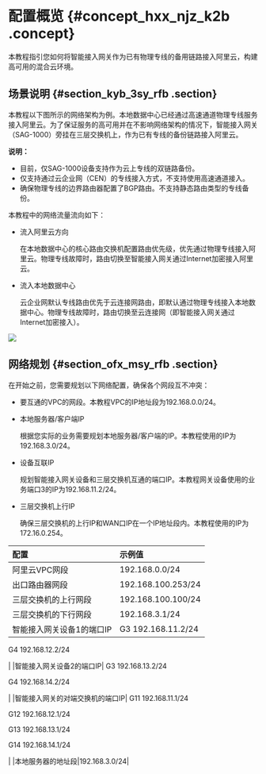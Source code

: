 # 配置概览 {#concept_hxx_njz_k2b .concept}

本教程指引您如何将智能接入网关作为已有物理专线的备用链路接入阿里云，构建高可用的混合云环境。

## 场景说明 {#section_kyb_3sy_rfb .section}

本教程以下图所示的网络架构为例。本地数据中心已经通过高速通道物理专线服务接入阿里云。为了保证服务的高可用并在不影响网络架构的情况下，智能接入网关（SAG-1000）旁挂在三层交换机上，作为已有专线的备份链路接入阿里云。

**说明：** 

-   目前，仅SAG-1000设备支持作为云上专线的双链路备份。
-   仅支持通过云企业网（CEN）的专线接入方式，不支持使用高速通道接入。
-   确保物理专线的边界路由器配置了BGP路由。不支持静态路由类型的专线备份。

本教程中的网络流量流向如下：

-   流入阿里云方向

    在本地数据中心的核心路由交换机配置路由优先级，优先通过物理专线接入阿里云。物理专线故障时，路由切换至智能接入网关通过Internet加密接入阿里云。

-   流入本地数据中心

    云企业网默认专线路由优先于云连接网路由，即默认通过物理专线接入本地数据中心。物理专线故障时，路由切换至云连接网（即智能接入网关通过Internet加密接入）。


![](http://static-aliyun-doc.oss-cn-hangzhou.aliyuncs.com/assets/img/41687/156498946521633_zh-CN.png)

## 网络规划 {#section_ofx_msy_rfb .section}

在开始之前，您需要规划以下网络配置，确保各个网段互不冲突：

-   要互通的VPC的网段。本教程VPC的IP地址段为192.168.0.0/24。
-   本地服务器/客户端IP

    根据您实际的业务需要规划本地服务器/客户端的IP。本教程使用的IP为192.168.3.0/24。

-   设备互联IP

    规划智能接入网关设备和三层交换机互通的端口IP。本教程网关设备使用的业务端口3的IP为192.168.11.2/24。

-   三层交换机上行IP

    确保三层交换机的上行IP和WAN口IP在一个IP地址段内。本教程使用的IP为172.16.0.254。


|配置|示例值|
|:-|:--|
|阿里云VPC网段|192.168.0.0/24|
|出口路由器网段|192.168.100.253/24|
|三层交换机的上行网段|192.168.100.100/24|
|三层交换机的下行网段|192.168.3.1/24|
|智能接入网关设备1的端口IP| G3 192.168.11.2/24

 G4 192.168.12.2/24

 |
|智能接入网关设备2的端口IP| G3 192.168.13.2/24

 G4 192.168.14.2/24

 |
|智能接入网关的对端交换机的端口IP| G11 192.168.11.1/24

 G12 192.168.12.1/24

 G13 192.168.13.1/24

 G14 192.168.14.1/24

 |
|本地服务器的地址段|192.168.3.0/24|

